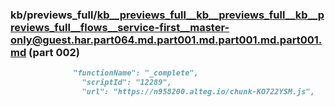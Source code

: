 ### kb/previews_full/kb__previews_full__kb__previews_full__kb__previews_full__flows__service-first__master-only@guest.har.part064.md.part001.md.part001.md.part001.md (part 002)

```md
              "functionName": "_complete",
                "scriptId": "12289",
                "url": "https://n958200.alteg.io/chunk-KO722YSM.js",
     
```

```
